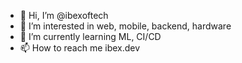 - 👋 Hi, I’m @ibexoftech
- 👀 I’m interested in web, mobile, backend, hardware
- 🌱 I’m currently learning ML, CI/CD
- 📫 How to reach me ibex.dev

<!---
ibexoftech/ibexoftech is a ✨ special ✨ repository because its `README.md` (this file) appears on your GitHub profile.
You can click the Preview link to take a look at your changes.
--->
